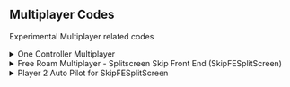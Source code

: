 ## Multiplayer Codes

Experimental Multiplayer related codes

<details>
<summary>One Controller Multiplayer</summary>

Allows playing multiplayer with one controller. You'll be controlling all of the other splitscreen player cars. Can play 2, 3 or 4 players at once, very cool

```powerpc
044560F0 60000000
044564E8 38600001
04451ED4 38000001
```
</details>

<details>
<summary>Free Roam Multiplayer - Splitscreen Skip Front End (SkipFESplitScreen)</summary>

Free Roam Multiplayer - Splitscreen Skip FE, boot directly to the game in splitscreen, skipping menus and stuff as well as no traffic and ability to pause. HUD is disabled because it causes crashes.
You can only control the first car, if you use the other code below, you can make the second car be driven by AI (Auto Pilot).
Included "Disable Controller Disconnect Screen"

```powerpc
041A634C 38600000
041A61FC 38600000
0437A024 4E800020
0470C068 00000001
0070C070 00000001
```
</details>

<details>
<summary>Player 2 Auto Pilot for SkipFESplitScreen</summary>

Player 2 car will automatically be driven by AI. Only works with SkipFESplitScreen, else, it affects all of the other splitscreen player cars in Multiplayer

```powerpc
C203D2F8 00000005
8983FFE3 2C0C0001
41820014 39800001
9983028C 7D836378
4E800020 8863028C
60000000 00000000
```
</details>